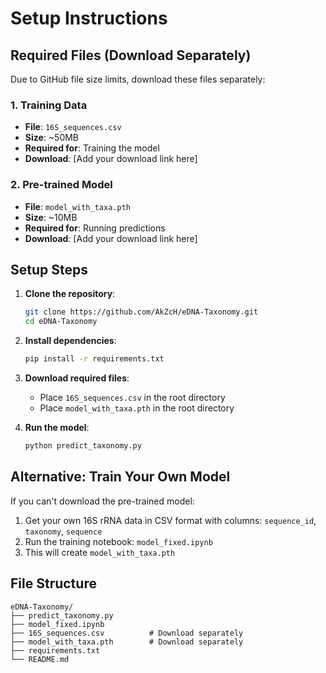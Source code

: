 # Setup Instructions

## Required Files (Download Separately)

Due to GitHub file size limits, download these files separately:

### 1. Training Data
- **File**: `16S_sequences.csv` 
- **Size**: ~50MB
- **Required for**: Training the model
- **Download**: [Add your download link here]

### 2. Pre-trained Model
- **File**: `model_with_taxa.pth`
- **Size**: ~10MB  
- **Required for**: Running predictions
- **Download**: [Add your download link here]

## Setup Steps

1. **Clone the repository**:
   ```bash
   git clone https://github.com/AkZcH/eDNA-Taxonomy.git
   cd eDNA-Taxonomy
   ```

2. **Install dependencies**:
   ```bash
   pip install -r requirements.txt
   ```

3. **Download required files**:
   - Place `16S_sequences.csv` in the root directory
   - Place `model_with_taxa.pth` in the root directory

4. **Run the model**:
   ```bash
   python predict_taxonomy.py
   ```

## Alternative: Train Your Own Model

If you can't download the pre-trained model:

1. Get your own 16S rRNA data in CSV format with columns: `sequence_id`, `taxonomy`, `sequence`
2. Run the training notebook: `model_fixed.ipynb`
3. This will create `model_with_taxa.pth`

## File Structure
```
eDNA-Taxonomy/
├── predict_taxonomy.py
├── model_fixed.ipynb
├── 16S_sequences.csv          # Download separately
├── model_with_taxa.pth        # Download separately  
├── requirements.txt
└── README.md
```